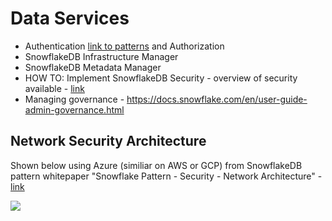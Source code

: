 # Data Services

- Authentication [link to patterns](https://resources.snowflake.com/architecture-patterns/snowflake-pattern-security-authentication) and Authorization
- SnowflakeDB Infrastructure Manager
- SnowflakeDB Metadata Manager
- HOW TO: Implement SnowflakeDB Security - overview of security available - [link](https://docs.snowflake.com/en/user-guide/admin-security.html)
- Managing governance - https://docs.snowflake.com/en/user-guide-admin-governance.html

## Network Security Architecture

Shown below using Azure (similiar on AWS or GCP) from SnowflakeDB pattern whitepaper "Snowflake Pattern - Security - Network Architecture" - [link](https://resources.snowflake.com/architecture-patterns/snowflake-pattern-security-network-architecture)

<img src="https://github.com/lynnlangit/learn-snowflakedb/blob/main/images/networking.png">

